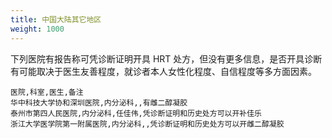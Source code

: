 ```yaml
---
title: 中国大陆其它地区
weight: 1000
---
```


下列医院有报告称可凭诊断证明开具 HRT 处方，但没有更多信息，是否开具诊断有可能取决于医生友善程度，就诊者本人女性化程度、自信程度等多方面因素。

```csv
医院,科室,医生,备注
华中科技大学协和深圳医院,内分泌科,,有雌二醇凝胶
泰州市第四人民医院,内分泌科,任佳伟,凭诊断证明和历史处方可以开补佳乐
浙江大学医学院第一附属医院,内分泌科,,凭诊断证明和历史处方可以开雌二醇凝胶
```

